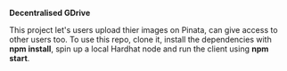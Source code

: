 **Decentralised GDrive**

This project let's users upload thier images on Pinata, can give access to other users too.
To use this repo, clone it, install the dependencies with **npm install**, spin up a local Hardhat node and run the client using **npm start**.
